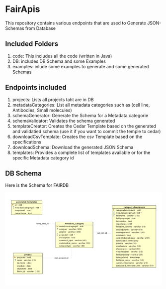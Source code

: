 # FairApis

This repository contains various endpoints that are used to Generate JSON-Schemas from Database

## Included Folders ##

1. code: This includes all the code (written in Java)
2. DB: includes DB Schema and some Examples
3. examples: inlude some examples to generate and some generated Schemas

## Endpoints included ##

1. projects: Lists all projects taht are in DB
2. metadataCategories: List all metadata categories such as (cell line, Antibodies, Small molecules)
3. schemaGenerator: Generate the Schema for a Metadata categorie
4. schemaValidator: Validates the schema generated
5. templateCreator: Creates the Cedar Template based on the generated and validatied schema (use it if you want to commit the temple to cedar)
6. downloadCsvTemplate: Creates the csv Template based on the specifications
7. downloadSchema:  Download the generated JSON Schema
8. templates: Provides a complete list of templates available or for the specific Metadata category id

## DB Schema ##

Here is the Schema for FAIRDB

![Schema](FAIRDB_Schema.png)


